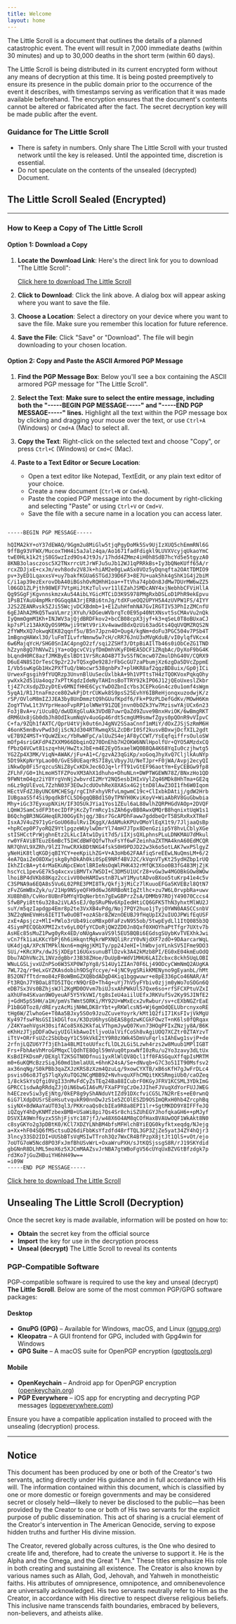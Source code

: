 ```yaml
---
title: Welcome
layout: home
---
```

The Little Scroll is a document that outlines the details of a planned catastrophic event. The event will result in 7,000 immediate deaths (within 30 minutes) and up to 30,000 deaths in the short term (within 60 days).

The Little Scroll is being distributed in its current encrypted form without any means of decryption at this time. It is being posted preemptively to ensure its presence in the public domain prior to the occurrence of the event it describes, with timestamps serving as verification that it was made available beforehand. The encryption ensures that the document's contents cannot be altered or fabricated after the fact. The secret decryption key will be made public after the event.

### Guidance for The Little Scroll
- There is safety in numbers. Only share The Little Scroll with your trusted network until the key is released. Until the appointed time, discretion is essential. 
- Do not speculate on the contents of the unsealed (decrypted) Document. 

## The Little Scroll Sealed (Encrypted)
---

### How to Keep a Copy of The Little Scroll

#### Option 1: Download a Copy

1. **Locate the Download Link**: Here's the direct link for you to download "The Little Scroll":

   <a href="/littlescroll.asc.txt" download>Click here to download The Little Scroll</a>

2. **Click to Download**: Click the link above. A dialog box will appear asking where you want to save the file.

3. **Choose a Location**: Select a directory on your device where you want to save the file. Make sure you remember this location for future reference.

4. **Save the File**: Click "Save" or "Download". The file will begin downloading to your chosen location.

#### Option 2: Copy and Paste the ASCII Armored PGP Message

1. **Find the PGP Message Box**: Below you'll see a box containing the ASCII armored PGP message for "The Little Scroll".

2. **Select the Text**: **Make sure to select the entire message, including both the "-----BEGIN PGP MESSAGE-----" and "-----END PGP MESSAGE-----" lines.** Highlight all the text within the PGP message box by clicking and dragging your mouse over the text, or use `Ctrl+A` (Windows) or `Cmd+A` (Mac) to select all.

3. **Copy the Text**: Right-click on the selected text and choose "Copy", or press `Ctrl+C` (Windows) or `Cmd+C` (Mac).

4. **Paste to a Text Editor or Secure Location**:
   - Open a text editor like Notepad, TextEdit, or any plain text editor of your choice.
   - Create a new document (`Ctrl+N` or `Cmd+N`).
   - Paste the copied PGP message into the document by right-clicking and selecting "Paste" or using `Ctrl+V` or `Cmd+V`.
   - Save the file with a secure name in a location you can access later.

```

-----BEGIN PGP MESSAGE-----

hQIMA2kY+oY37dEWAQ/9Ggm2u8MiGlw5tjqPgyDoMk5Sv9UjIzXUQ5chEmmRNl6G
9ffBg93VFWX/MucoxTHH4i5aJalz4qa/Ao1671fadFdigkl9LUVXVcyjqUkaoYmC
twE0HLk1k2tjS8GSwzIzd9Os4Jt9Js/17hdd4ZMmz4iH0h8SdB7hcYd5e5tgyzA0
8KNB3olasczosc5X2TNxrrcUtJrWFJu5uJb12WJ1qPRRkBs+Iy3bQNeKUff65A/r
rcxZDJjxE+cxJm/evh8odv2V8Jk+hiAM2e0gLwASx0VOz5yDqnqfta2OAtTDMIO9
pv+3yED1LqaxxsV+uy7bakfKGUa6STGdJ39D6F3+8E7U+uak5hk4gShK1G4j2biM
C/i1ap39ezExrovDbA40iBGshOvRQHhH1oa++TtVha74pbOn8JdMw7DUrMW6wZZ5
l06GD1ZLPjth98WEF7VtpHiJtKzTulvvr11lEZahJSMDcANY4xjNebhbCFViHllA
Qg9SGgFjKgvnnskmzxAu54AibLYGicMTCiD3K9S978PMgRxbDSLoD1PhR9ekEpvu
1PsBIYAuU4mpMkr0GGqq8A3rjERBi6tnJg/tdXFueOQ2UPYH5A4zUVPW1FS/4IYY
J2S2ZEANRvsk5ZJi55WcjvDCXBdmb+1+E1ZuhHfmhNA7GvIRGTIV53PhIzZMCnfU
6gEJAhA2MkQ5TwaVLmrzjXYuh/kDGeuWVbrqTc0E95p40NtXNsvt5sCMAvVu2nQk
IyQmmOgmM1Kh+INJWV3ajQjdBRDFkov2+bcCB08cpX3jyf+k3+qSeL0T8oBUxaCJ
kp7sPlz13AkKQyOS9M9wji9tWtV9riXv4wawd8dxQzUi63adGts4QqUVQMZRQS2N
2fYWMxXQ7okwqKEK82qqnf5u/B5n7Jpzn4O+Qug4/kgNm+doFu3PGC504v7PSb4T
1mBgnqHAWxl3O/luFmTILvfrNmnw5w7cH/cRR76JnU3xMVgKduB/vI0ylqfVKcx4
6w6MajqYcH/SHG0SnIAC4pngO2zf/sqi2ZSHf3/DtpBiAIlTb46s0iObCeZG1TND
hZzyn8gQ7hNVwZijYa+oQgcvCViyfDmDmhVKyFDHEA5DCF1ZRqbAc/DyXoF9bG4K
bLqndH0RC8azfJMKByEslBDt1VrSRcAO4B7T3vSSfNCmcw07ZmulDhG40V/CQRX9
D6uE4N8SIOrTesC9p2r2JvTQSxgOe928JrFbGcGU7zaPbumjXz6zgDa5DVcZppmE
I/Vb5swKgGb1Hx2PXfTuQ/bWocwr538gnbPx7+plHKR8af2qgzBD8uix/Gp0jICi
UrwexFgsgih9fYUQRzp3UnvnBlUuSecUxlbkA+9h1VPTtsTH4zTQOKVoxPqkqOhy
ywXxk2d51Ua4oqz7xPTtKqdzIdeNyTAHInsBoTTRY92kIPO6J12jQEoUxeslZkbr
tj4Z7cXsdpZDzyDtEv6MNIfHHE6CycYwDOZbnIcYbs3CEPkoGn4cz0u1omf4sWgm
5yqA1/R1JtnaFmzce802wkPjDtrCUKwk8S9psS25EvhY6IBReHjonqxuzodwjK/z
rSP/OVloM8mIZJJEA3by8UnDmmztQ9hGUufKpdf6/Fk+P9zPLDefGdKv/MOwH6Km
ZogYTVwL1t3VYprHeaoFvpRP1olWNeY91ZQEjnvn0bOZk3Yw7MziswYAjUCx6n23
Fo3jBvA+v/iUcu8Q/dwUDXgGluAk3VDdB7uwrQaZd9Zuve9BnxHviOK/6wBmgRKT
dRM6Ux8jGb0dbJh8OdIkumNqVv4uoGp46rdt5cmgUM9smwfZgys0pQOnR9vVIpvC
C+fa/9ZQh1fAXTC/QprU4tVjk0ut6nJ4gNV2SSaaCnnf1mMiY/dOxZJSjSzRmM6H
46onK5mnBvvPwd3djiScNJd304RTRwmqXSLZcDBrI0Sf2kusvBDxwjDcfXIL2gdt
vE7B9Z4MST+YQuWZExc/YbRwWFpC/alUuZS4ejAF8yCCWT/YsEqfqiffrsOuloSW
mOfp4sriGKFdP4ZXXM966DbqinO270DnEhb7H2OKW6NNlHpolfUr+QYO5AMzdxCQ
fPbzQ4VCwt81szq+hH/HwZtxJbE+m4E2EyO5xaelWQ0B8QA4K68YqIu0czjhwtg5
YG2Zp4X3MK/ViqN+AWAK/jFu+A1+C/gzvA23qGiKp/xoGoqJhyXvQ7CljlkAuNYp
5Dt9kKpNrYpLao00/GvES0UEaqrRS7I8yLVbyyJU/NeTJpr+F0jWA/Avpj2ecyQI
iNkwOp0Fi5rqzcuSNiZ8yCxKDkJec6OJq+lrfT91vGtEF96aotYm+EyCEBGw9fp8
ZFLhF/G0+1hLmoH5TFZPovXM3AhX1dhuho+DhuNLn+DWPTWGEWN78Z/BNxzHo1QD
9FWNtmO4qz2iY8YrgVnNj2wbvrdI2MrY2NQ5esbIHIxVylZq46MDk8HhTma+GE2q
n6Lz9gUlEvoL7ZzhN03F3EOwJcdUOvhReX8XASx4G2jtnD8lAwZ3OI1fh6W0Iqom
HEctVFdZJByUNC6MCHESg/rgCIhFxhyVRfvLmgwmC19c+ClIxbkDAtij/gdW2Hrb
IUBgaaS5f4Si9pqdkBfCL5D6gqQBBd1S0yTPNYH0KviKoyV+WiaAbRV8GuGbwbia
Mhy+iGc37EyxupNXiH/IF3O5UkJYia1Yos1ZEul6aL88wlhZQRPHGdVAOp+2DVQF
LQmWJSamCsdFP3tecIDfPjKcZyTrmRcy1sZAh6gvBB0AwxQMQrB8hqnixtUqW1s1
B6QchgBR3NGGHeqERJ0OGyEhjqg/3Bsr7GcAPDhFaww7gddbeQrT5BSRxRxXTReF
IsxAJV4uZ971yGrGoU068ulRviIKggX/AdAMukKPUvOMoYlEqX1t9/7JljaaQsBp
+hpRCep0P7yoRQZ9YtlpgzeWUylwDmrYl74mH7JTpx8DenGziip5Y8hvLCblyXGe
stISHCctPrWjghnEtz2LkLcIAtw1Dyit7d5/iIXjsQXLphnsPLuLDNKMAU7dMkul
rw0YFAViBTEuzE6mBcT5IHCdBWFQQfwThxFsYf6wFZeinhaZXTMA4knA60EdMCQR
NR7QhVL9XZRh/9lZI7nwCRXkBDtNKG4fskS0H9PDJD22w3k6o5otLAK7wxPSlgyZ
yNeHiK8tlqKGDjqBIYCY+eeKpiLhZG+V+A3oHb62FAAfiqSreEEwLNuQmsLM+6/2
4eA7QaiZeO8DXwjskg8yhDkAh0ki0SpE9NRf4BVJ2C/kVqnVTyKt25ydHZbp1rUQ
IkhZIcBA+yt4rMaEKuNpcEWotlBRIeNsOqWlPHK432rMfQK3Xoo0B3fG483MjZjK
hscYcL1pevGE7k5q4xcxviBMVTx7WSDI+C3DM5U1UCrZ8+vGw3w4MGOBkGOw8WOw
lhoiBP4dVKb88Kqz2ccivV00eHAMIwstnB7LwY1MyutADvoBXoo5tuKrp41e4c5v
C3SPNA9a6EQA8s5Vu6L02PRE3PMI8Tk/Qkfj3jMiCz7lKuuoEFGa5KVEBzl8QtN7
zFvZGmWBxZyk/u/21Hp9NSyeQFH9d6wJ6RRBoNtIgZtlhc+zu7W6L0rvpbRa+uwv
XU8BhBh/CvHor8UBnFbMYqYDqNerbtn7gEwGBPrzZsA/DMMb97ROjY49070Cccs4
SfwBPyi8tt6u328a2iVLA5sEJ/0pSRuPNv6XpIedHtiCQ6GFK5ThN3yhxtMlWU2J
suY/m5qzIapdgp4Emr8p2te3VxXB4vPdg/Noj7PQY2huo1jTyjOYWN0AASCCsnbV
3NZ2qNmEVmHs6IETITw0uOBT+ozASbr8ZWznOEUBJ9fHqUpIX2uIUOJPWifEqUSF
zxE+Apsjcz+MlI+PWlo3rUb49icoM8xp0FaFzvN955ob/5twpEydLl1ItQ085b3Q
4SiymPECQGbXPMI2xtv6yL0QfyYCDoRjQW2ZD0Jn8Qxf0XHOYhaPtTfgr7UXtv7b
AsHEc85sMuZ1Pwg0yRx4ED/oNUgAwvaVS9l5EU5BQBi6EGdsgSUybKvTVEXhkJwi
vCn7fk1iaLKKcYbPj6h6iHkqntMqkrWPXNQliRrzY0vNjdXF7zdO+9DAarcarWqL
UK4djqA/XPcNTMPklNxn6+mqHgjKM1Ty/pp24JeHI+lhWbvjoYLnkSV5IFme9DO3
SUi/+KRcXPx/dwJSjXDEpt16UGxsunuBTlDzvk3A42kMzb8PI/EG0xE04kmEuOdQ
Dbu7ADhVNc2L1NVzdgBbrJ3B38ZHoe/DuUpB+WdV1MHU6LAIZcbxc8ckh5UqLOBI
WNuLGSLjvxUZnPSo6W3SXP0W7pYg8/S14Uy1ZIAn70F6Lj49ODcyCWmNmQ2AUgKA
7WL72q/r9eLxGYZKAsdobih9DSgYccye/+4jNC9ygSRikKMENyno9gEyanbL/hMt
B52ON7fTtdrmo84zFBoWBmGZXQBbdADgD4Kiq1bggwuwr+e8pE336pCo46NAR/Af
Ft3RQnJ7YBOaL8TD5ITQcrN9QrED+Th4g+uYj7hV5yFYbiv0zjjm0yWo7oSOGn6Q
eDB7Sx3Vs0BZhjsWJl2KgMD0OVvm7biUJsxAhPWkUl57Qxe6so+rfSFCXPtuVZxI
aXhUFm4SKvan9WOyeuAF5Y5YkVWI/tg8sIeU4aiilUEfxJRKVufSv2Ky9SJINfE2
j+GdH5pS5HH/a1H/pmVsTWmtSORKi/MY92U+WMxEcx2vRwbur/sv+cEXbNGZrEaE
P1bBG0Toz8/dREryzAcMijNHWLDK8rYbt+yRKWlcsN5+Wj6gmOdQELUbrcnyxoRE
tHg6W/ZlwhoGe+T0Aa5BJxy5SOo9JzuZCuveYoyrk/kMt1Q2fiI71KsFIvjVkMgU
Ky497fswFNsGSI1kDGlfox/K3DzU6hysGbEAS8gdzwKCGkFOwzT+nK6ls0fQRqax
/Z4KYaehVgsH30sifACo85X62KkfaLVThpmJywQ07Kvn73HOqPFIxZNzjy8A/B6K
eKhHzJTjpDDFaOwiyUIGlkbAwoItljvoUalVifCoSh8vAgiUOQ7XCZtr0ZTAYzvT
iTtV+ORrFsUZc2SbUbqyY1C59kVkE2tY9R0zXWk45DmVuFqrlsIAhEwg1svjP+de
2rfnjLQZU6Y7f3jEh1a4BLMItoUUfxcfLlDL2LGi5Lzwh4rzs2w8Muub1MPlIGBT
Frs+FbhAeVhMroGPMqxClQdhTE8Ogl59mVuq0tpxwNfI0zRu/u2Yo3zavy3dLtUx
KsBdIFKDsmP/DEXglT2K5GTN0Dfnui1yxRlWlQV8Qcl1ff0FASGquXffqpIsMRTM
m0+6uKQMcBzzSiqJ60md1bmlaUUL+6hnK24sA/Se+dNvqb+G7C3o51IT90Msfsv2
ax36nqNg/S0kPBb3qaZXJzKRS8zXzm4QzuLq/9xowCYXTB/xB6sKfH7gJwFrDLc4
psvis06o8JTg57lqXyXuTQG2NCgMBB9Z+NvhvquXFhCMQitKKSRmgiUb0/caOZeq
1/8ckSkYsQfgi0VgI33nMvFdCyZsTEq24Ba88ICubrF0KGyJFRV1KCSML3YDkImG
GPRCC1sdwAgRRdqZJjOiN6bwGIA6vM/FXaFPYgCzOeJJIheFJVuqXdYorFUJJWEG
h4ECzev5iw3yEjNtg/0kEP8g9yShANduVtIZd91DXcfviCG5L7N2RrEs+eE0rwnQ
6iG7lXdpDUSrSEoHsutvqukR90nnDwJzS1e5ZCOlESZD9OSImQRxH0hb4ZrcphBq
siyNX+8dWAaYaUT03ql3/PKKroaQs0cbIEa9R8a8EPI1lr+SgtMKDD9Y8IFFfeJQ
iQZqyY4hDyKNMTzbexBMB+USaWi8pi7Qs4Sr8chiSZUhEGYJhofqkaGH6++pMJyf
DSVXIA9Wnf6yzx5ShjFjsYc187jfJ/w48X6O4AM8qCOfHaxBVAUwOQF1WkAkt8N0
c8syGKYo2g3pDBtK0/KCl7XDZYLNhBM4bfsMFHlchBYiEQG0kyfktxeqdg/NJejg
a+Xx+hF04SQ6fMSctsuD26diFbbKsYfzdfd48rfTQL3GP3ZjZe5yat34ZY4hQjr3
3lncy33SD2IDI+UUSbBTsVqMSIwTTroh3Qz7WxCR4BfPzpX8jtJt1QlS+vOt/ejo
7oUTG7oW5Ncd8PO3FxJmfBhUSvWrL+OxaWruPXH/sJtKQSjssgS8R/rJ19SKYdid
gbGNnR8DLhML5moX6z5XJCmMAAZsvJrNBA7gtWBoFgV56cUYqUxBZVGtBfzdgk7p
rd3Ko7jGuZHBuiYH6hH49w==
=i09W
-----END PGP MESSAGE-----

```
<a href="littlescroll.asc.txt" download>Click here to download The Little Scroll</a>

## Unsealing The Little Scroll (Decryption)
Once the secret key is made available, information will be posted on how to:  

- **Obtain** the secret key from the official source  
- **Import** the key for use in the decryption process  
- **Unseal (decrypt)** The Little Scroll to reveal its contents  

### PGP-Compatible Software  

PGP-compatible software is required to use the key and unseal (decrypt) **The Little Scroll**. Below are some of the most common PGP/GPG software packages:  

#### **Desktop**  
- **GnuPG (GPG)** – Available for Windows, macOS, and Linux ([gnupg.org](https://gnupg.org))  
- **Kleopatra** – A GUI frontend for GPG, included with Gpg4win for Windows  
- **GPG Suite** – A macOS suite for OpenPGP encryption ([gpgtools.org](https://gpgtools.org))  

#### **Mobile**  
- **OpenKeychain** – Android app for OpenPGP encryption ([openkeychain.org](https://www.openkeychain.org))  
- **PGP Everywhere** – iOS app for encrypting and decrypting PGP messages ([pgpeverywhere.com](https://pgpeverywhere.com))  

Ensure you have a compatible application installed to proceed with the unsealing (decryption) process.

---
## Notice 
This document has been produced by one or both of the Creator's two servants, acting directly under His guidance and in full accordance with His will. The information contained within this document, which is classified by one or more domestic or foreign governments and may be considered secret or closely held—likely to never be disclosed to the public—has been provided by the Creator to one or both of His two servants for the explicit purpose of public dissemination. This act of sharing is a crucial element of the Creator's intervention in The American Genocide, serving to expose hidden truths and further His divine mission.
 
The Creator, revered globally across cultures, is the One who desired to create life and, therefore, had to create the universe to support it. He is the Alpha and the Omega, and the Great "I Am." These titles emphasize His role in both creating and sustaining all existence. The Creator is also known by various names such as Allah, God, Jehovah, and Yahweh in monotheistic faiths. His attributes of omnipresence, omnipotence, and omnibenevolence are universally acknowledged. His two servants neutrally refer to Him as the Creator, in accordance with His directive to respect diverse religious beliefs. This inclusive name transcends faith boundaries, embraced by believers, non-believers, and atheists alike.
